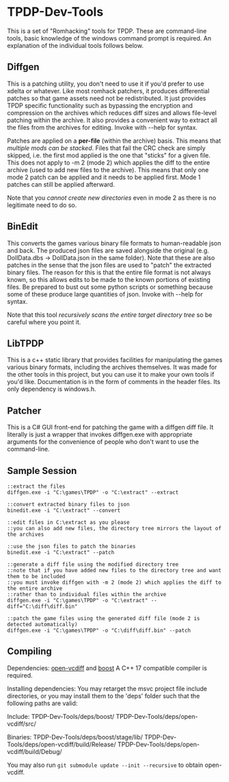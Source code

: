 # TPDP-Dev-Tools
This is a set of "Romhacking" tools for TPDP.
These are command-line tools, basic knowledge of the windows command prompt is required.
An explanation of the individual tools follows below.

## Diffgen
This is a patching utility, you don't need to use it if you'd prefer to use xdelta or whatever.
Like most romhack patchers, it produces differential patches so that game assets need not be redistributed.
It just provides TPDP specific functionality such as bypassing the encryption and compression on the archives which reduces diff sizes and allows file-level patching within the archive.
It also provides a convenient way to extract all the files from the archives for editing.
Invoke with --help for syntax.

Patches are applied on a **per-file** (within the archive) basis.
This means that *multiple mods can be stacked*.
Files that fail the CRC check are simply skipped, i.e. the first mod applied is the one that "sticks" for a given file.
This does not apply to -m 2 (mode 2) which applies the diff to the entire archive (used to add new files to the archive).
This means that only one mode 2 patch can be applied and it needs to be applied first. Mode 1 patches can still be applied afterward.

Note that you *cannot create new directories* even in mode 2 as there is no legitimate need to do so.

## BinEdit
This converts the games various binary file formats to human-readable json and back. The produced json files are saved alongside the original (e.g. DollData.dbs -> DollData.json in the same folder).
Note that these are also patches in the sense that the json files are used to "patch" the extracted binary files.
The reason for this is that the entire file format is not always known, so this allows edits to be made to the known portions of existing files.
Be prepared to bust out some python scripts or something because some of these produce large quantities of json.
Invoke with --help for syntax.

Note that this tool *recursively scans the entire target directory tree* so be careful where you point it.

## LibTPDP
This is a c++ static library that provides facilities for manipulating the games various binary formats, including the archives themselves.
It was made for the other tools in this project, but you can use it to make your own tools if you'd like.
Documentation is in the form of comments in the header files.
Its only dependency is windows.h.

## Patcher
This is a C# GUI front-end for patching the game with a diffgen diff file.
It literally is just a wrapper that invokes diffgen.exe with appropriate arguments for the convenience of people who don't want to use the command-line.

## Sample Session
```batch
::extract the files
diffgen.exe -i "C:\games\TPDP" -o "C:\extract" --extract

::convert extracted binary files to json
binedit.exe -i "C:\extract" --convert

::edit files in C:\extract as you please
::you can also add new files, the directory tree mirrors the layout of the archives

::use the json files to patch the binaries
binedit.exe -i "C:\extract" --patch

::generate a diff file using the modified directory tree
::note that if you have added new files to the directory tree and want them to be included
::you must invoke diffgen with -m 2 (mode 2) which applies the diff to the entire archive
::rather than to individual files within the archive
diffgen.exe -i "C:\games\TPDP" -o "C:\extract" --diff="C:\diff\diff.bin"

::patch the game files using the generated diff file (mode 2 is detected automatically)
diffgen.exe -i "C:\games\TPDP" -o "C:\diff\diff.bin" --patch
```


## Compiling
Dependencies: [open-vcdiff](https://github.com/google/open-vcdiff) and [boost](https://www.boost.org/)
A C++ 17 compatible compiler is required.

Installing dependencies:
You may retarget the msvc project file include directories, or you may install them to the 'deps' folder such that the following paths are valid:

Include:
TPDP-Dev-Tools/deps/boost/
TPDP-Dev-Tools/deps/open-vcdiff/src/

Binaries:
TPDP-Dev-Tools/deps/boost/stage/lib/
TPDP-Dev-Tools/deps/open-vcdiff/build/Release/
TPDP-Dev-Tools/deps/open-vcdiff/build/Debug/

You may also run `git submodule update --init --recursive` to obtain open-vcdiff.
